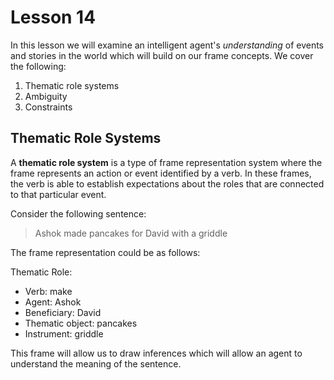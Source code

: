 # Lesson 14

In this lesson we will examine an intelligent agent's _understanding_ of events and stories in the world which will build on our frame concepts. We cover the following:

1. Thematic role systems
2. Ambiguity
3. Constraints

## Thematic Role Systems

A **thematic role system** is a type of frame representation system where the frame represents an action or event identified by a verb. In these frames, the verb is able to establish expectations about the roles that are connected to that particular event.

Consider the following sentence:

> Ashok made pancakes for David with a griddle

The frame representation could be as follows:

Thematic Role:

- Verb: make
- Agent: Ashok
- Beneficiary: David
- Thematic object: pancakes
- Instrument: griddle

This frame will allow us to draw inferences which will allow an agent to understand the meaning of the sentence.
